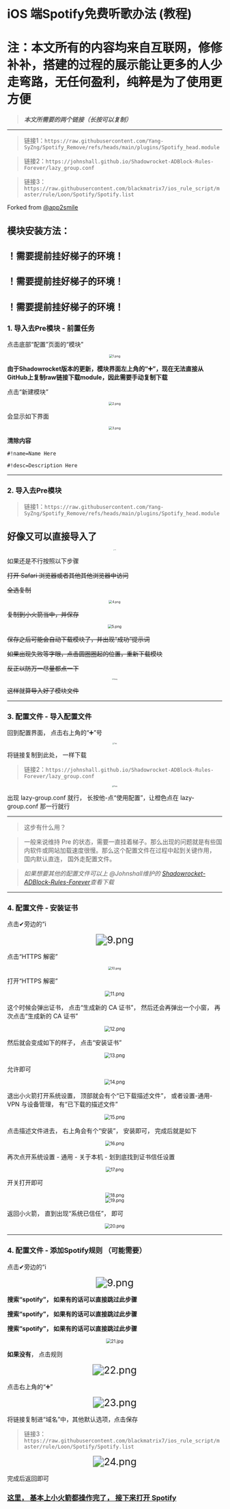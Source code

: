 # iOS 端Spotify免费听歌办法 (教程)
# 注：本文所有的内容均来自互联网，修修补补，搭建的过程的展示能让更多的人少走弯路，无任何盈利，纯粹是为了使用更方便
> ***本文所需要的两个链接（长按可以复制）***
---
> 链接1：`https://raw.githubusercontent.com/Yang-SyZng/Spotify_Remove/refs/heads/main/plugins/Spotify_head.module`

> 链接2：`https://johnshall.github.io/Shadowrocket-ADBlock-Rules-Forever/lazy_group.conf`

> 链接3：`https://raw.githubusercontent.com/blackmatrix7/ios_rule_script/master/rule/Loon/Spotify/Spotify.list`

Forked from [@app2smile](https://github.com/app2smile)
## 模块安装方法：
## ！需要提前挂好梯子的环境！
## ！需要提前挂好梯子的环境！
## ！需要提前挂好梯子的环境！

### 1. 导入去Pre模块 - 前置任务 

点击底部“配置”页面的“模块”

<div align="center">
<img src="./img/1.png" style="zoom:52%" alt="1.png"/>
</div>

**由于Shadowrocket版本的更新，模块界面左上角的“➕”，现在无法直接从GitHub上复制raw链接下载module，因此需要手动复制下载**

点击“新建模块”

<div align="center">
<img src="./img/2.png" style="zoom:52%" alt="2.png"/>
</div>

会显示如下界面

<div align="center">
<img src="./img/3.png" style="zoom:52%" alt="3.png"/>
</div>

**清除内容**

`#!name=Name Here`

`#!desc=Description Here`

---
### 2. 导入去Pre模块

> 链接1：`https://raw.githubusercontent.com/Yang-SyZng/Spotify_Remove/refs/heads/main/plugins/Spotify_head.module`

## 好像又可以直接导入了
<div align="center">
<img src="./img/25.jpg" style="zoom:10%" alt="25.jpg"/>
</div>

如果还是不行按照以下步骤

~~打开 Safari 浏览器或者其他其他浏览器中访问~~

~~全选复制~~

<div align="center">
<img src="./img/4.png" style="zoom:50.1%" alt="4.png"/>
</div>

~~复制到小火箭当中，并保存~~

<div align="center">
<img src="./img/5.png" style="zoom:60%" alt="5.png"/>
</div>

~~保存之后可能会自动下载模块了，并出现“成功”提示词~~

~~如果出现失败等字眼，点击圆圈圈起的位置，重新下载模块~~

~~反正以防万一尽量都点一下~~

<div align="center">
<img src="./img/6.png" style="zoom:23.6%" alt="6.png"/>
</div>

~~这样就算导入好了模块文件~~

---

### 3. 配置文件 - 导入配置文件

回到配置界面， 点击右上角的“➕”号

<div align="center">
<img src="./img/7.jpg" style="zoom:23.5%" alt="7.jpg"/>
</div>

 将链接复制到此处， 一样下载

> 链接2：`https://johnshall.github.io/Shadowrocket-ADBlock-Rules-Forever/lazy_group.conf`

<div align="center">
<img src="./img/8.jpg" style="zoom:23.5%" alt="8.jpg"/>
</div>

出现 lazy-group.conf 就行， 长按他-点“使用配置”，让橙色点在  lazy-group.conf 那一行就行

---
> 这步有什么用？

> 一般来说维持 Pre 的状态，需要一直挂着梯子。那么出现的问题就是有些国内软件或网站加载速度很慢。那么这个配置文件在过程中起到关键作用， 国内默认直连， 国外走配置文件。

> *如果想要其他的配置文件可以上
@Johnshall维护的
[Shadowrocket-ADBlock-Rules-Forever](https://github.com/Johnshall/Shadowrocket-ADBlock-Rules-Forever)查看下载*

---

### 4. 配置文件 - 安装证书

点击✔旁边的“i

<div align="center">
<img src="./img/9.png" style="zoom:165%" alt="9.png"/>
</div>

点击“HTTPS 解密”

<div align="center">
<img src="./img/10.png" style="zoom:50%" alt="10.png"/>
</div>

打开“HTTPS 解密”

<div align="center">
<img src="./img/11.png" style="zoom:80%" alt="11.png"/>
</div>

这个时候会弹出证书， 点击“生成新的 CA 证书”， 然后还会再弹出一个小窗， 再次点击“生成新的 CA 证书”

<div align="center">
<img src="./img/12.png" style="zoom:80%" alt="12.png"/>
</div>

然后就会变成如下的样子， 点击“安装证书”

<div align="center">
<img src="./img/13.png" style="zoom:80%" alt="13.png"/>
</div>

允许即可

<div align="center">
<img src="./img/14.png" style="zoom:80%" alt="14.png"/>
</div>

退出小火箭打开系统设置， 顶部就会有个“已下载描述文件”， 或者设置-通用-VPN 与设备管理， 有“已下载的描述文件”

<div align="center">
<img src="./img/15.png" style="zoom:80%" alt="15.png"/>
</div>

点击描述文件进去， 右上角会有个“安装”， 安装即可， 完成后就是如下

<div align="center">
<img src="./img/16.png" style="zoom:75%" alt="16.png"/>
</div>

再次点开系统设置 - 通用 - 关于本机 - 划到底找到证书信任设置

<div align="center">
<img src="./img/17.png" style="zoom:74%" alt="17.png"/>
</div>

开关打开即可

<div align="center">
<img src="./img/18.png" style="zoom:74%" alt="18.png"/>
</div>

<div align="center">
<img src="./img/19.png" style="zoom:74%" alt="19.png"/>
</div>

返回小火箭， 直到出现“系统已信任”， 即可

<div align="center">
<img src="./img/20.png" style="zoom:74%" alt="20.png"/>
</div>

---

### 4. 配置文件 - 添加Spotify规则 （可能需要）

点击✔旁边的“i

<div align="center">
<img src="./img/9.png" style="zoom:165%" alt="9.png"/>
</div>

**搜索“spotify”， 如果有的话可以直接跳过此步骤**

**搜索“spotify”， 如果有的话可以直接跳过此步骤**

**搜索“spotify”， 如果有的话可以直接跳过此步骤**

<div align="center">
<img src="./img/21.jpg" style="zoom:74%" alt="21.jpg"/>
</div>

**如果没有**， 点击规则

<div align="center">
<img src="./img/22.png" style="zoom:165%" alt="22.png"/>
</div>


点击右上角的“➕”

<div align="center">
<img src="./img/23.png" style="zoom:165%" alt="23.png"/>
</div>

将链接复制进“域名”中，其他默认选项，点击保存


> 链接3：`https://raw.githubusercontent.com/blackmatrix7/ios_rule_script/master/rule/Loon/Spotify/Spotify.list`

<div align="center">
<img src="./img/24.png" style="zoom:165%" alt="24.png"/>
</div>

完成后返回即可

### <u>**这里， 基本上小火箭都操作完了， 接下来打开 Spotify**</u>

